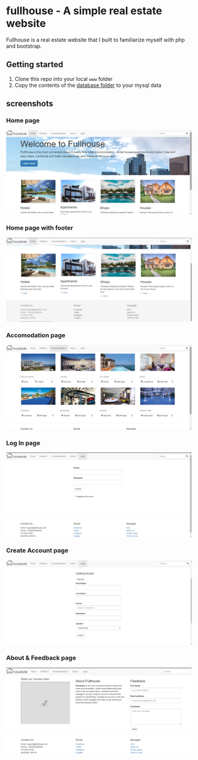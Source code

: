 # fullhouse - A simple real estate website
Fullhouse is a real estate website that I built to familiarize myself with php and bootstrap.

## Getting started
1. Clone this repo into your local `www` folder
1. Copy the contents of the [database folder](/database) to your mysql data 

## screenshots
### Home page
![Home page](screenshots/0.png)
### Home page with footer
![Home page](screenshots/1.png)
### Accomodation page
![Accomodation Page](screenshots/2.png)
### Log In page
![Log In page](screenshots/3.png)
### Create Account page
![Sign Up page](screenshots/4.png)
### About & Feedback page
![About page](screenshots/5.png)